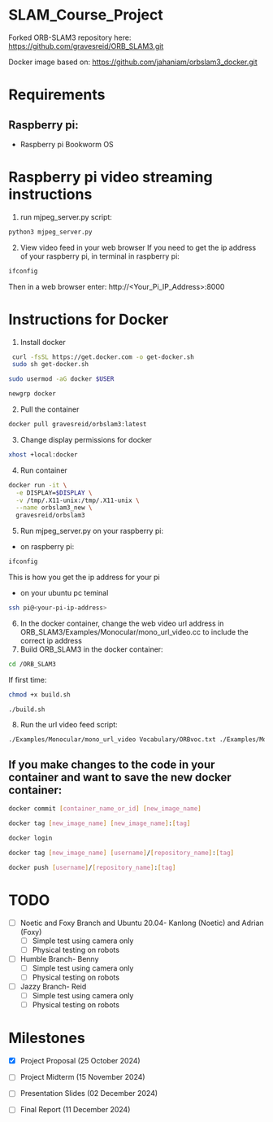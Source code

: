 # SLAM_Course_Project

Forked ORB-SLAM3 repository here:
https://github.com/gravesreid/ORB_SLAM3.git

Docker image based on: 
https://github.com/jahaniam/orbslam3_docker.git

# Requirements
## Raspberry pi:
- Raspberry pi Bookworm OS

# Raspberry pi video streaming instructions
1. run mjpeg_server.py script:
```bash
python3 mjpeg_server.py
```
2. View video feed in your web browser
If you need to get the ip address of your raspberry pi, in terminal in raspberry pi:
```bash
ifconfig
```
Then in a web browser enter: http://<Your_Pi_IP_Address>:8000

# Instructions for Docker
1. Install docker
```bash
 curl -fsSL https://get.docker.com -o get-docker.sh
 sudo sh get-docker.sh
```
```bash
sudo usermod -aG docker $USER
```
```bash
newgrp docker
```
2. Pull the container
```bash
docker pull gravesreid/orbslam3:latest
```
3. Change display permissions for docker
```bash
xhost +local:docker
```

4. Run container
```bash
docker run -it \
  -e DISPLAY=$DISPLAY \
  -v /tmp/.X11-unix:/tmp/.X11-unix \
  --name orbslam3_new \
  gravesreid/orbslam3
```
5. Run mjpeg_server.py on your raspberry pi:
- on raspberry pi:
```bash
ifconfig
```
This is how you get the ip address for your pi
- on your ubuntu pc teminal
```bash
ssh pi@<your-pi-ip-address>
```
6. In the docker container, change the web video url address in ORB_SLAM3/Examples/Monocular/mono_url_video.cc to include the correct ip address 
7. Build ORB_SLAM3 in the docker container:
```bash
cd /ORB_SLAM3
```
If first time:
```bash
chmod +x build.sh
```
```
./build.sh
```
8. Run the url video feed script:
```bash
./Examples/Monocular/mono_url_video Vocabulary/ORBvoc.txt ./Examples/Monocular/picamera.yaml 
```

## If you make changes to the code in your container and want to save the new docker container:
```bash
docker commit [container_name_or_id] [new_image_name]
```
```bash
docker tag [new_image_name] [new_image_name]:[tag]
```
```bash
docker login
```
```bash
docker tag [new_image_name] [username]/[repository_name]:[tag]
```
```bash
docker push [username]/[repository_name]:[tag]
```



# TODO
- [ ] Noetic and Foxy Branch and Ubuntu 20.04- Kanlong (Noetic) and Adrian (Foxy)
    - [ ] Simple test using camera only
    - [ ] Physical testing on robots 
- [ ] Humble Branch-  Benny
    - [ ] Simple test using camera only
    - [ ] Physical testing on robots 
- [ ] Jazzy Branch- Reid
    - [ ] Simple test using camera only
    - [ ] Physical testing on robots

# Milestones
- [x] Project Proposal (25 October 2024)
- [ ] Project Midterm (15 November 2024)
- [ ] Presentation Slides (02 December 2024)
- [ ] Final Report (11 December 2024)

